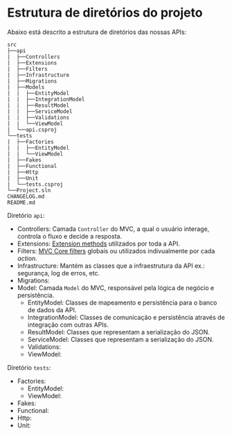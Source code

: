 # Estrutura de diretórios do projeto

Abaixo está descrito a estrutura de diretórios das nossas APIs:

```
src
├──api
|  ├──Controllers
|  ├──Extensions
|  ├──Filters
|  ├──Infrastructure
|  ├──Migrations
|  ├──Models
|  |  ├──EntityModel
|  |  ├──IntegrationModel
|  |  ├──ResultModel
|  |  ├──ServiceModel
|  |  ├──Validations
|  |  └──ViewModel
|  └──api.csproj
└──tests
|  ├──Factories
|  |  ├──EntityModel
|  |  └──ViewModel
|  ├──Fakes
|  ├──Functional
|  ├──Http
|  ├──Unit
|  └──tests.csproj
└──Project.sln
CHANGELOG.md
README.md
```

Diretório `api`:
- Controllers: Camada `Controller` do MVC, a qual o usuário interage, controla o fluxo e decide a resposta.
- Extensions: [Extension methods](https://docs.microsoft.com/en-us/dotnet/csharp/programming-guide/classes-and-structs/extension-methods) utilizados por toda a API.
- Filters: [MVC Core filters](https://docs.microsoft.com/en-us/aspnet/core/mvc/controllers/filters?view=aspnetcore-2.1) globais ou utilizados indivualmente por cada _action_.
- Infrastructure: Mantém as classes que a infraestrutura da API ex.: segurança, log de erros, etc.
- Migrations:
- Model: Camada `Model` do MVC, responsável pela lógica de negócio e persistência.
  - EntityModel: Classes de mapeamento e persistência para o banco de dados da API.
  - IntegrationModel: Classes de comunicação e persistência através de integração com outras APIs.
  - ResultModel: Classes que representam a serialização do JSON.
  - ServiceModel: Classes que representam a serialização do JSON.
  - Validations:
  - ViewModel:

Diretório `tests`:
- Factories:
  - EntityModel:
  - ViewModel:
- Fakes:
- Functional:
- Http:
- Unit:

